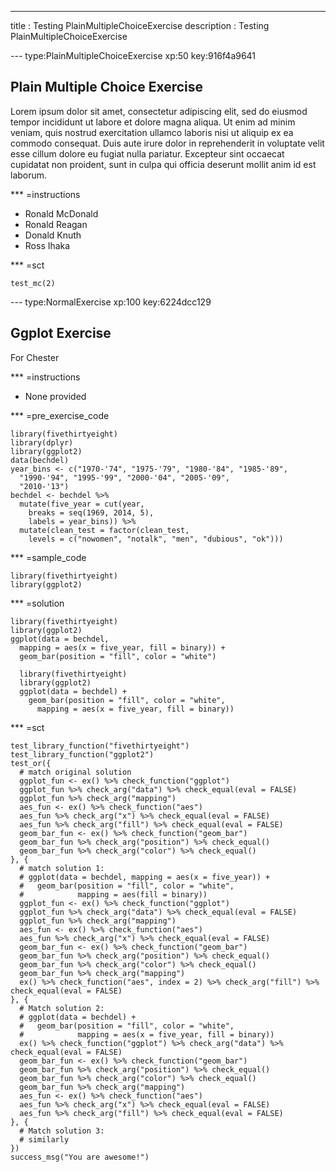 ---
title       : Testing PlainMultipleChoiceExercise
description : Testing PlainMultipleChoiceExercise

--- type:PlainMultipleChoiceExercise xp:50 key:916f4a9641
## Plain Multiple Choice Exercise

Lorem ipsum dolor sit amet, consectetur adipiscing elit, sed do eiusmod tempor incididunt ut labore et dolore magna aliqua. Ut enim ad minim veniam, quis nostrud exercitation ullamco laboris nisi ut aliquip ex ea commodo consequat. Duis aute irure dolor in reprehenderit in voluptate velit esse cillum dolore eu fugiat nulla pariatur. Excepteur sint occaecat cupidatat non proident, sunt in culpa qui officia deserunt mollit anim id est laborum.

*** =instructions
- Ronald McDonald
- Ronald Reagan
- Donald Knuth
- Ross Ihaka

*** =sct
```{r}
test_mc(2)
```

--- type:NormalExercise xp:100 key:6224dcc129
## Ggplot Exercise

For Chester

*** =instructions
- None provided

*** =pre_exercise_code
```{r}
library(fivethirtyeight)
library(dplyr)
library(ggplot2)
data(bechdel)
year_bins <- c("1970-'74", "1975-'79", "1980-'84", "1985-'89",
  "1990-'94", "1995-'99", "2000-'04", "2005-'09",
  "2010-'13")
bechdel <- bechdel %>%
  mutate(five_year = cut(year,
    breaks = seq(1969, 2014, 5),
    labels = year_bins)) %>%
  mutate(clean_test = factor(clean_test,
    levels = c("nowomen", "notalk", "men", "dubious", "ok")))
```

*** =sample_code
```{r}
library(fivethirtyeight)
library(ggplot2)

```

*** =solution
```{r}
library(fivethirtyeight)
library(ggplot2)
ggplot(data = bechdel,
  mapping = aes(x = five_year, fill = binary)) +
  geom_bar(position = "fill", color = "white")

  library(fivethirtyeight)
  library(ggplot2)
  ggplot(data = bechdel) +
    geom_bar(position = "fill", color = "white",
      mapping = aes(x = five_year, fill = binary))
```

*** =sct
```{r}
test_library_function("fivethirtyeight")
test_library_function("ggplot2")
test_or({
  # match original solution
  ggplot_fun <- ex() %>% check_function("ggplot")
  ggplot_fun %>% check_arg("data") %>% check_equal(eval = FALSE)
  ggplot_fun %>% check_arg("mapping")
  aes_fun <- ex() %>% check_function("aes")
  aes_fun %>% check_arg("x") %>% check_equal(eval = FALSE)
  aes_fun %>% check_arg("fill") %>% check_equal(eval = FALSE)
  geom_bar_fun <- ex() %>% check_function("geom_bar")
  geom_bar_fun %>% check_arg("position") %>% check_equal()
  geom_bar_fun %>% check_arg("color") %>% check_equal()
}, {
  # match solution 1:
  # ggplot(data = bechdel, mapping = aes(x = five_year)) +
  #   geom_bar(position = "fill", color = "white",
  #            mapping = aes(fill = binary))
  ggplot_fun <- ex() %>% check_function("ggplot")
  ggplot_fun %>% check_arg("data") %>% check_equal(eval = FALSE)
  ggplot_fun %>% check_arg("mapping")
  aes_fun <- ex() %>% check_function("aes")
  aes_fun %>% check_arg("x") %>% check_equal(eval = FALSE)
  geom_bar_fun <- ex() %>% check_function("geom_bar")
  geom_bar_fun %>% check_arg("position") %>% check_equal()
  geom_bar_fun %>% check_arg("color") %>% check_equal()
  geom_bar_fun %>% check_arg("mapping")
  ex() %>% check_function("aes", index = 2) %>% check_arg("fill") %>% check_equal(eval = FALSE)
}, {
  # Match solution 2:
  # ggplot(data = bechdel) +
  #   geom_bar(position = "fill", color = "white",
  #            mapping = aes(x = five_year, fill = binary))
  ex() %>% check_function("ggplot") %>% check_arg("data") %>% check_equal(eval = FALSE)
  geom_bar_fun <- ex() %>% check_function("geom_bar")
  geom_bar_fun %>% check_arg("position") %>% check_equal()
  geom_bar_fun %>% check_arg("color") %>% check_equal()
  geom_bar_fun %>% check_arg("mapping")
  aes_fun <- ex() %>% check_function("aes")
  aes_fun %>% check_arg("x") %>% check_equal(eval = FALSE)
  aes_fun %>% check_arg("fill") %>% check_equal(eval = FALSE)
}, {
  # Match solution 3:
  # similarly
})
success_msg("You are awesome!")
```
